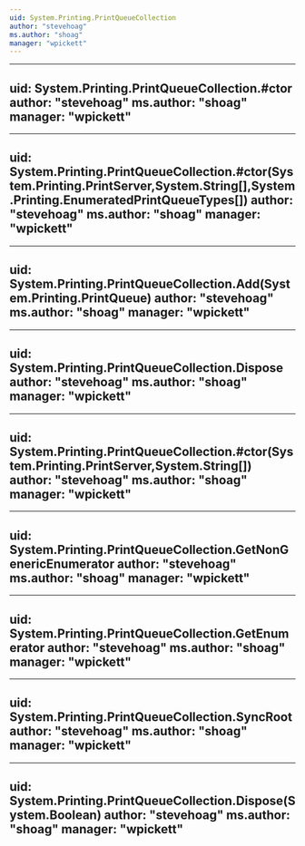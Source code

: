 ```yaml
---
uid: System.Printing.PrintQueueCollection
author: "stevehoag"
ms.author: "shoag"
manager: "wpickett"
---
```


---
uid: System.Printing.PrintQueueCollection.#ctor
author: "stevehoag"
ms.author: "shoag"
manager: "wpickett"
---

---
uid: System.Printing.PrintQueueCollection.#ctor(System.Printing.PrintServer,System.String[],System.Printing.EnumeratedPrintQueueTypes[])
author: "stevehoag"
ms.author: "shoag"
manager: "wpickett"
---

---
uid: System.Printing.PrintQueueCollection.Add(System.Printing.PrintQueue)
author: "stevehoag"
ms.author: "shoag"
manager: "wpickett"
---

---
uid: System.Printing.PrintQueueCollection.Dispose
author: "stevehoag"
ms.author: "shoag"
manager: "wpickett"
---

---
uid: System.Printing.PrintQueueCollection.#ctor(System.Printing.PrintServer,System.String[])
author: "stevehoag"
ms.author: "shoag"
manager: "wpickett"
---

---
uid: System.Printing.PrintQueueCollection.GetNonGenericEnumerator
author: "stevehoag"
ms.author: "shoag"
manager: "wpickett"
---

---
uid: System.Printing.PrintQueueCollection.GetEnumerator
author: "stevehoag"
ms.author: "shoag"
manager: "wpickett"
---

---
uid: System.Printing.PrintQueueCollection.SyncRoot
author: "stevehoag"
ms.author: "shoag"
manager: "wpickett"
---

---
uid: System.Printing.PrintQueueCollection.Dispose(System.Boolean)
author: "stevehoag"
ms.author: "shoag"
manager: "wpickett"
---
